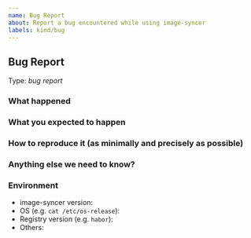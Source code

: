 ```yaml
---
name: Bug Report
about: Report a bug encountered while using image-syncer
labels: kind/bug
---
```


<!-- Please use this template while reporting a bug and provide as much info as possible. Not doing so may result in your bug not being addressed in a timely manner. Thanks!

Please try to use English to describe your issue, or at least provide a snippet of English translation.
-->

Bug Report
---

Type: *bug report*

### What happened

### What you expected to happen

### How to reproduce it (as minimally and precisely as possible)

### Anything else we need to know?

### Environment
- image-syncer version:
- OS (e.g. `cat /etc/os-release`):
- Registry version (e.g. `habor`):
- Others: